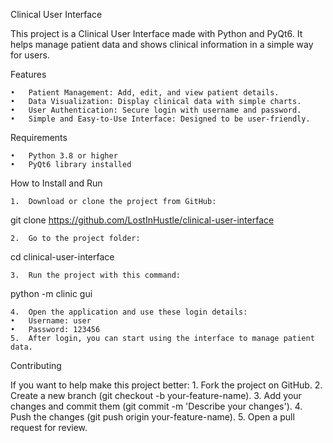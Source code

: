 Clinical User Interface

This project is a Clinical User Interface made with Python and PyQt6. It helps manage patient data and shows clinical information in a simple way for users.

Features

	•	Patient Management: Add, edit, and view patient details.
	•	Data Visualization: Display clinical data with simple charts.
	•	User Authentication: Secure login with username and password.
	•	Simple and Easy-to-Use Interface: Designed to be user-friendly.

Requirements

	•	Python 3.8 or higher
	•	PyQt6 library installed

How to Install and Run

	1.	Download or clone the project from GitHub:

git clone https://github.com/LostInHustle/clinical-user-interface


	2.	Go to the project folder:

cd clinical-user-interface


	3.	Run the project with this command:

python -m clinic gui


	4.	Open the application and use these login details:
	•	Username: user
	•	Password: 123456
	5.	After login, you can start using the interface to manage patient data.

Contributing

If you want to help make this project better:
	1.	Fork the project on GitHub.
	2.	Create a new branch (git checkout -b your-feature-name).
	3.	Add your changes and commit them (git commit -m 'Describe your changes').
	4.	Push the changes (git push origin your-feature-name).
	5.	Open a pull request for review.